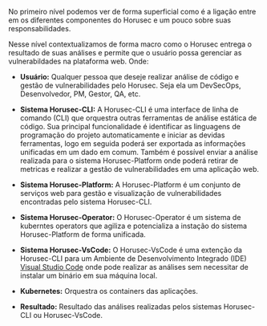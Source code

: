No primeiro nível podemos ver de forma superficial como é a ligação entre em os diferentes componentes do Horusec e um pouco sobre suas responsabilidades.

Nesse nível contextualizamos de forma macro como o Horusec entrega o resultado de suas análises e permite que o usuário possa gerenciar as vulnerabildades na plataforma web. Onde:
  - **Usuário:** Qualquer pessoa que deseje realizar análise de código e gestão de vulnerabilidades pelo Horusec. Seja ela um DevSecOps, Desenvolvedor, PM, Gestor, QA, etc.

  - **Sistema Horusec-CLI:** A Horusec-CLI é uma interface de linha de comando (CLI) que orquestra outras ferramentas de análise estática de código. Sua principal funcionalidade é identificar as linguagens de programação do projeto automaticamente e iniciar as devidas ferramentas, logo em seguida poderá ser exportada as informações unificadas em um dado em comum. Também é possível enviar a análise realizada para o sistema Horusec-Platform onde poderá retirar de metricas e realizar a gestão de vulnerabilidades em uma aplicação web.

  - **Sistema Horusec-Platform:** A Horusec-Platform é um conjunto de serviços web para gestão e visualização de vulnerabilidades encontradas pelo sistema Horusec-CLI.

  - **Sistema Horusec-Operator:** O Horusec-Operator é um sistema de kuberntes operators que agiliza e potencializa a instação do sistema Horusec-Platform de forma unificada.

  - **Sistema Horusec-VsCode:** O Horusec-VsCode é uma extenção da Horusec-CLI para um Ambiente de Desenvolvimento Integrado (IDE) [Visual Studio Code](https://code.visualstudio.com/) onde pode realizar as análises sem necessitar de instalar um binário em sua máquina local.

  - **Kubernetes:** Orquestra os containers das aplicações.

  - **Resultado:** Resultado das análises realizadas pelos sistemas Horusec-CLI ou Horusec-VsCode.

